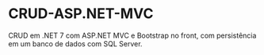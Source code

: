 # CRUD-ASP.NET-MVC

CRUD em .NET 7 com ASP.NET MVC e Bootstrap no front, com persistência em um banco de dados com SQL Server.
